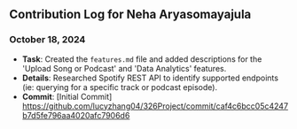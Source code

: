 ## Contribution Log for Neha Aryasomayajula

### October 18, 2024
- **Task**: Created the `features.md` file and added descriptions for the 'Upload Song or Podcast' and 'Data Analytics' features. 
- **Details**: Researched Spotify REST API to identify supported endpoints (ie: querying for a specific track or podcast episode). 
- **Commit**: [Initial Commit] https://github.com/lucyzhang04/326Project/commit/caf4c6bcc05c4247b7d5fe796aa4020afc7906d6
